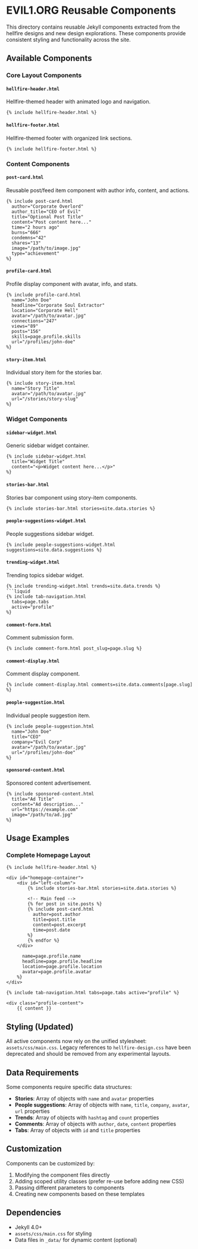# EVIL1.ORG Reusable Components

This directory contains reusable Jekyll components extracted from the hellfire designs and new design explorations. These components provide consistent styling and functionality across the site.

## Available Components

### Core Layout Components

#### `hellfire-header.html`
Hellfire-themed header with animated logo and navigation.
```liquid
{% include hellfire-header.html %}
```

#### `hellfire-footer.html`
Hellfire-themed footer with organized link sections.
```liquid
{% include hellfire-footer.html %}
```

### Content Components

#### `post-card.html`
Reusable post/feed item component with author info, content, and actions.
```liquid
{% include post-card.html
  author="Corporate Overlord"
  author_title="CEO of Evil"
  title="Optional Post Title"
  content="Post content here..."
  time="2 hours ago"
  burns="666"
  condemns="42"
  shares="13"
  image="/path/to/image.jpg"
  type="achievement"
%}
```

#### `profile-card.html`
Profile display component with avatar, info, and stats.
```liquid
{% include profile-card.html
  name="John Doe"
  headline="Corporate Soul Extractor"
  location="Corporate Hell"
  avatar="/path/to/avatar.jpg"
  connections="247"
  views="89"
  posts="156"
  skills=page.profile.skills
  url="/profiles/john-doe"
%}
```

#### `story-item.html`
Individual story item for the stories bar.
```liquid
{% include story-item.html
  name="Story Title"
  avatar="/path/to/avatar.jpg"
  url="/stories/story-slug"
%}
```

### Widget Components

#### `sidebar-widget.html`
Generic sidebar widget container.
```liquid
{% include sidebar-widget.html
  title="Widget Title"
  content="<p>Widget content here...</p>"
%}
```

#### `stories-bar.html`
Stories bar component using story-item components.
```liquid
{% include stories-bar.html stories=site.data.stories %}
```

#### `people-suggestions-widget.html`
People suggestions sidebar widget.
```liquid
{% include people-suggestions-widget.html suggestions=site.data.suggestions %}
```

#### `trending-widget.html`
Trending topics sidebar widget.
```liquid
{% include trending-widget.html trends=site.data.trends %}
```liquid
{% include tab-navigation.html
  tabs=page.tabs
  active="profile"
%}
```

#### `comment-form.html`
Comment submission form.
```liquid
{% include comment-form.html post_slug=page.slug %}
```

#### `comment-display.html`
Comment display component.
```liquid
{% include comment-display.html comments=site.data.comments[page.slug] %}
```

#### `people-suggestion.html`
Individual people suggestion item.
```liquid
{% include people-suggestion.html
  name="John Doe"
  title="CEO"
  company="Evil Corp"
  avatar="/path/to/avatar.jpg"
  url="/profiles/john-doe"
%}
```

#### `sponsored-content.html`
Sponsored content advertisement.
```liquid
{% include sponsored-content.html
  title="Ad Title"
  content="Ad description..."
  url="https://example.com"
  image="/path/to/ad.jpg"
%}
```

## Usage Examples

### Complete Homepage Layout
```liquid
{% include hellfire-header.html %}

<div id="homepage-container">
    <div id="left-column">
        {% include stories-bar.html stories=site.data.stories %}

        <!-- Main feed -->
        {% for post in site.posts %}
        {% include post-card.html
          author=post.author
          title=post.title
          content=post.excerpt
          time=post.date
        %}
        {% endfor %}
    </div>

      name=page.profile.name
      headline=page.profile.headline
      location=page.profile.location
      avatar=page.profile.avatar
    %}
</div>

{% include tab-navigation.html tabs=page.tabs active="profile" %}

<div class="profile-content">
    {{ content }}
```

## Styling (Updated)

All active components now rely on the unified stylesheet: `assets/css/main.css`.
Legacy references to `hellfire-design.css` have been deprecated and should be removed from any experimental layouts.

## Data Requirements

Some components require specific data structures:

- **Stories**: Array of objects with `name` and `avatar` properties
- **People suggestions**: Array of objects with `name`, `title`, `company`, `avatar`, `url` properties
- **Trends**: Array of objects with `hashtag` and `count` properties
- **Comments**: Array of objects with `author`, `date`, `content` properties
- **Tabs**: Array of objects with `id` and `title` properties

## Customization

Components can be customized by:
1. Modifying the component files directly
2. Adding scoped utility classes (prefer re-use before adding new CSS)
3. Passing different parameters to components
4. Creating new components based on these templates

## Dependencies

- Jekyll 4.0+
- `assets/css/main.css` for styling
- Data files in `_data/` for dynamic content (optional)
